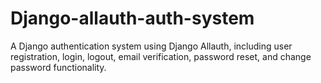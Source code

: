 # Django-allauth-auth-system
A Django authentication system using Django Allauth, including user registration, login, logout, email verification, password reset, and change password functionality.
